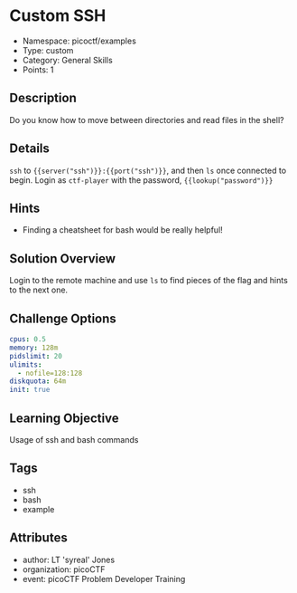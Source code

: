# Custom SSH

- Namespace: picoctf/examples
- Type: custom
- Category: General Skills
- Points: 1

## Description

Do you know how to move between directories and read files in the shell?

## Details
`ssh` to `{{server("ssh")}}:{{port("ssh")}}`, and then `ls` once connected to 
begin. Login as `ctf-player` with the password, `{{lookup("password")}}`

## Hints

- Finding a cheatsheet for bash would be really helpful!

## Solution Overview

Login to the remote machine and use `ls` to find pieces of the flag and hints
to the next one.

## Challenge Options

```yaml
cpus: 0.5
memory: 128m
pidslimit: 20
ulimits:
  - nofile=128:128
diskquota: 64m
init: true
```

## Learning Objective

Usage of ssh and bash commands

## Tags

- ssh
- bash
- example

## Attributes

- author: LT 'syreal' Jones
- organization: picoCTF
- event: picoCTF Problem Developer Training
